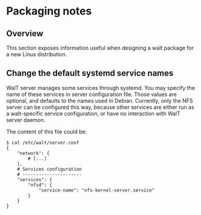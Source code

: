 
# Packaging notes

## Overview

This section exposes information useful when designing a walt package for a new Linux distribution.


## Change the default systemd service names

WalT server manages some services through systemd. You may specify the name of
these services in server configuration file.
Those values are optional, and defaults to the names used in Debian.
Currently, only the NFS server can be configured this way, because other services
are either run as a walt-specific service configuration, or have no interaction
with WalT server daemon.

The content of this file could be:
```
$ cat /etc/walt/server.conf
{
    "network": {
        # [...]
    },
    # Services configuration
    # ----------------------
    "services": {
        "nfsd": {
            "service-name": "nfs-kernel-server.service"
        }
    }
}
```
